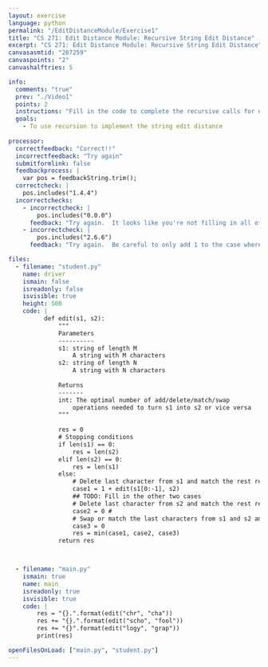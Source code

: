 ```yaml
---
layout: exercise
language: python
permalink: "/EditDistanceModule/Exercise1"
title: "CS 271: Edit Distance Module: Recursive String Edit Distance"
excerpt: "CS 271: Edit Distance Module: Recursive String Edit Distance"
canvasasmtid: "207259"
canvaspoints: "2"
canvashalftries: 5

info:
  comments: "true"
  prev: "./Video1"
  points: 2
  instructions: "Fill in the code to complete the recursive calls for edit distance."
  goals:
    - To use recursion to implement the string edit distance
    
processor:  
  correctfeedback: "Correct!!" 
  incorrectfeedback: "Try again"
  submitformlink: false
  feedbackprocess: | 
    var pos = feedbackString.trim();
  correctcheck: |
    pos.includes("1.4.4")
  incorrectchecks:
    - incorrectcheck: |
        pos.includes("0.0.0")
      feedback: "Try again.  It looks like you're not filling in all of the costs"
    - incorrectcheck: |
        pos.includes("2.6.6")
      feedback: "Try again.  Be careful to only add 1 to the case where both are chopped off the end if they don't match"

files:
  - filename: "student.py"
    name: driver
    ismain: false
    isreadonly: false
    isvisible: true
    height: 500
    code: | 
          def edit(s1, s2):
              """
              Parameters
              ----------
              s1: string of length M
                  A string with M characters
              s2: string of length N
                  A string with N characters
                  
              Returns
              -------
              int: The optimal number of add/delete/match/swap
                  operations needed to turn s1 into s2 or vice versa
              """
              
              res = 0
              # Stopping conditions
              if len(s1) == 0:
                  res = len(s2)
              elif len(s2) == 0:
                  res = len(s1)
              else:
                  # Delete last character from s1 and match the rest recursively
                  case1 = 1 + edit(s1[0:-1], s2) 
                  ## TODO: Fill in the other two cases 
                  # Delete last character from s2 and match the rest recursively
                  case2 = 0 #
                  # Swap or match the last characters from s1 and s2 and match the rest recursively
                  case3 = 0
                  res = min(case1, case2, case3)
              return res



  - filename: "main.py"
    ismain: true
    name: main
    isreadonly: true
    isvisible: true
    code: |
        res = "{}.".format(edit("chr", "cha"))
        res += "{}.".format(edit("scho", "fool"))
        res += "{}".format(edit("logy", "grap"))
        print(res)

openFilesOnLoad: ["main.py", "student.py"]
---
```


